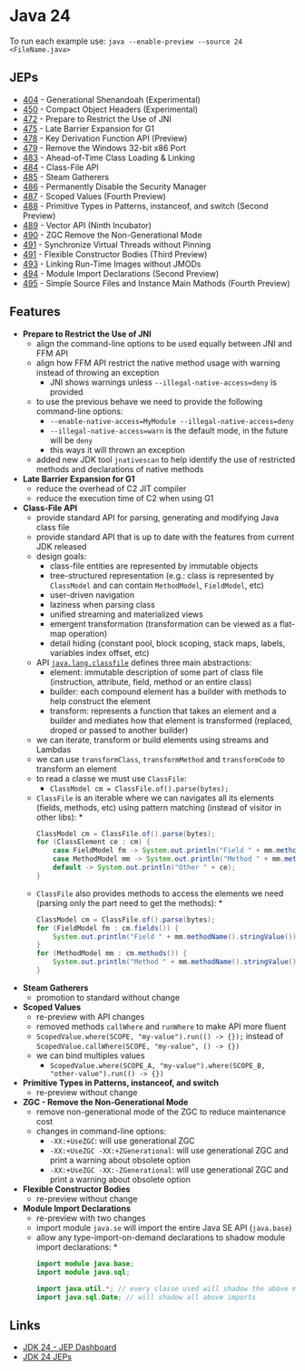 # Java 24

To run each example use: `java --enable-preview --source 24 <FileName.java>`

## JEPs

* [404](https://openjdk.org/jeps/404) - Generational Shenandoah (Experimental)
* [450](https://openjdk.org/jeps/450) - Compact Object Headers (Experimental)
* [472](https://openjdk.org/jeps/472) - Prepare to Restrict the Use of JNI
* [475](https://openjdk.org/jeps/475) - Late Barrier Expansion for G1
* [478](https://openjdk.org/jeps/478) - Key Derivation Function API (Preview)
* [479](https://openjdk.org/jeps/479) - Remove the Windows 32-bit x86 Port
* [483](https://openjdk.org/jeps/483) - Ahead-of-Time Class Loading & Linking
* [484](https://openjdk.org/jeps/484) - Class-File API
* [485](https://openjdk.org/jeps/485) - Steam Gatherers
* [486](https://openjdk.org/jeps/486) - Permanently Disable the Security Manager
* [487](https://openjdk.org/jeps/487) - Scoped Values (Fourth Preview)
* [488](https://openjdk.org/jeps/488) - Primitive Types in Patterns, instanceof, and switch (Second Preview)
* [489](https://openjdk.org/jeps/489) - Vector API (Ninth Incubator)
* [490](https://openjdk.org/jeps/490) - ZGC Remove the Non-Generational Mode
* [491](https://openjdk.org/jeps/491) - Synchronize Virtual Threads without Pinning
* [491](https://openjdk.org/jeps/491) - Flexible Constructor Bodies (Third Preview)
* [493](https://openjdk.org/jeps/493) - Linking Run-Time Images without JMODs
* [494](https://openjdk.org/jeps/494) - Module Import Declarations (Second Preview)
* [495](https://openjdk.org/jeps/495) - Simple Source Files and Instance Main Mathods (Fourth Preview)

## Features

* **Prepare to Restrict the Use of JNI**
    * align the command-line options to be used equally between JNI and FFM API
    * align how FFM API restrict the native method usage with warning instead of throwing an exception
        * JNI shows warnings unless `--illegal-native-access=deny` is provided
    * to use the previous behave we need to provide the following command-line options:
        * `--enable-native-access=MyModule --illegal-native-access=deny`
        * `--illegal-native-access=warn` is the default mode, in the future will be `deny`
        * this ways it will thrown an exception
    * added new JDK tool `jnativescan` to help identify the use of restricted methods and declarations of native methods
* **Late Barrier Expansion for G1**
    * reduce the overhead of C2 JIT compiler
    * reduce the execution time of C2 when using G1
* **Class-File API**
    * provide standard API for parsing, generating and modifying Java class file
    * provide standard API that is up to date with the features from current JDK released
    * design goals:
        * class-file entities are represented by immutable objects
        * tree-structured representation (e.g.: class is represented by `ClassModel` and can contain `MethodModel`, `FieldModel`, etc)
        * user-driven navigation
        * laziness when parsing class
        * unified streaming and materialized views
        * emergent transformation (transformation can be viewed as a flat-map operation)
        * detail hiding (constant pool, block scoping, stack maps, labels, variables index offset, etc)
    * API [`java.lang.classfile`](https://download.java.net/java/early_access/jdk24/docs/api/java.base/java/lang/classfile/package-summary.html) defines three main abstractions:
        * element: immutable description of some part of class file (instruction, attribute, field, method or an entire class)
        * builder: each compound element has a builder with methods to help construct the element
        * transform: represents a function that takes an element and a builder and mediates how that element is transformed (replaced, droped or passed to another builder)
    * we can iterate, transform or build elements using streams and Lambdas
    * we can use `transformClass`, `transformMethod` and `transformCode` to transform an element
    * to read a classe we must use `ClassFile`:
        * `ClassModel cm = ClassFile.of().parse(bytes);`
    * `ClassFile` is an iterable where we can navigates all its elements (fields, methods, etc) using pattern matching (instead of visitor in other libs):
        *
        ```java
        ClassModel cm = ClassFile.of().parse(bytes);
        for (ClassElement ce : cm) {
            case FieldModel fm -> System.out.println("Field " + mm.methodName().stringValue());
            case MethodModel mm -> System.out.println("Method " + mm.methodName().stringValue());
            default -> System.out.println("Other " + ce);
        }
        ```
    * `ClassFile` also provides methods to access the elements we need (parsing only the part need to get the methods):
        *
        ```java
        ClassModel cm = ClassFile.of().parse(bytes);
        for (FieldModel fm : cm.fields()) {
            System.out.println("Field " + mm.methodName().stringValue());
        }
        for (MethodModel mm : cm.methods()) {
            System.out.println("Method " + mm.methodName().stringValue());
        }
        ```
* **Steam Gatherers**
    * promotion to standard without change
* **Scoped Values**
    * re-preview with API changes
    * removed methods `callWhere` and `runWhere` to make API more fluent
    * `ScopedValue.where(SCOPE, "my-value").run(() -> {});` instead of `ScopedValue.callWhere(SCOPE, "my-value", () -> {})`
    * we can bind multiples values
        * `ScopedValue.where(SCOPE_A, "my-value").where(SCOPE_B, "other-value").run(() -> {})`
* **Primitive Types in Patterns, instanceof, and switch**
    * re-preview without change
* **ZGC - Remove the Non-Generational Mode**
    * remove non-generational mode of the ZGC to reduce maintenance cost
    * changes in command-line options:
        * `-XX:+UseZGC`: will use generational ZGC
        * `-XX:+UseZGC -XX:+ZGenerational`: will use generational ZGC and print a warning about obsolete option
        * `-XX:+UseZGC -XX:-ZGenerational`: will use generational ZGC and print a warning about obsolete option
* **Flexible Constructor Bodies**
    * re-preview without change
* **Module Import Declarations**
    * re-preview with two changes
    * import module `java.se` will import the entire Java SE API (`java.base`)
    * allow any type-import-on-demand declarations to shadow module import declarations:
        *
        ```java
        import module java.base;
        import module java.sql;

        import java.util.*; // every classe used will shadow the above module imports
        import java.sql.Date; // will shadow all above imports
        ```

## Links

* [JDK 24 - JEP Dashboard](https://bugs.openjdk.org/secure/Dashboard.jspa?selectPageId=22701)
* [JDK 24 JEPs](https://openjdk.org/projects/jdk/24/)


